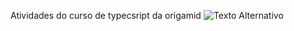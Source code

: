 Atividades do curso de typecsript da origamid
![Texto Alternativo](![image](https://github.com/regiane-lima/typescript_origamid/assets/120677112/77219150-a815-4b6f-b675-1b4c5d93cef1)
)
